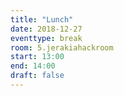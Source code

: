 ```yaml
---
title: "Lunch"
date: 2018-12-27
eventtype: break
room: 5.jerakiahackroom
start: 13:00
end: 14:00
draft: false
---
```

